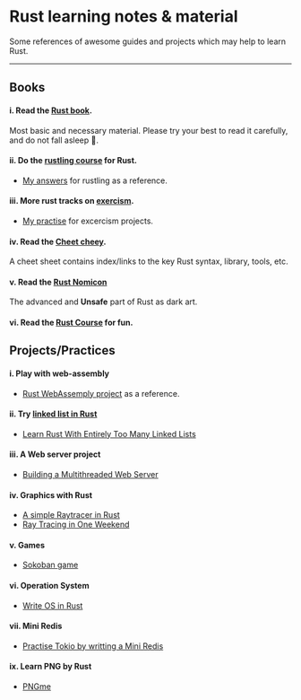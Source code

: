 # Rust learning notes & material

Some references of awesome guides and projects which may help to learn Rust. 

---
## Books 

#### i. Read the [Rust book](https://doc.rust-lang.org/book/).

Most basic and necessary material. Please try your best to read it carefully, and do not fall asleep 🤣.

#### ii. Do the [rustling course](https://github.com/rust-lang/rustlings) for Rust.

- [My answers](./rustling-answers) for rustling as a reference.

#### iii. More rust tracks on [exercism](https://exercism.io/my/tracks/rust).

- [My practise](./rust) for excercism projects.


#### iv. Read the [Cheet cheey](https://cheats.rs/).

A cheet sheet contains index/links to the key Rust syntax, library, tools, etc.

#### v. Read the [Rust Nomicon](https://doc.rust-lang.org/stable/nomicon/)

The advanced and **Unsafe** part of Rust as dark art. 

#### vi. Read the [Rust Course](https://course.rs/about-book.html) for fun.


## Projects/Practices


#### i. Play with web-assembly

- [Rust WebAssemply project](../wasm/rust-wasm/wasm-game-of-life) as a reference.

#### ii. Try [linked list in Rust](./Linked_Lists)

- [Learn Rust With Entirely Too Many Linked Lists](https://rust-unofficial.github.io/too-many-lists/)

#### iii. A Web server project

- [Building a Multithreaded Web Server](https://doc.rust-lang.org/stable/book/ch20-00-final-project-a-web-server.html)

#### iv. Graphics with Rust

- [A simple Raytracer in Rust](../Graphics/RayTracing)
- [Ray Tracing in One Weekend](https://raytracing.github.io/)

#### v. Games

- [Sokoban game](./Sokoban)

#### vi. Operation System

- [Write OS in Rust](./OS)


#### vii. Mini Redis

- [Practise Tokio by writting a Mini Redis](./Tokio)


#### ix. Learn PNG by Rust

- [PNGme](https://picklenerd.github.io/pngme_book/setup.html)
